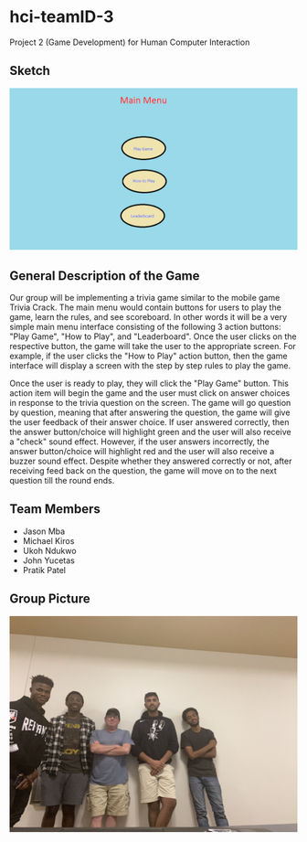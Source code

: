 # hci-teamID-3
Project 2 (Game Development) for Human Computer Interaction


## Sketch
![](p2.sketch.png)


## General Description of the Game

  Our group will be implementing a trivia game similar to the mobile game Trivia Crack. The main menu would contain buttons for users to play the game, learn the rules, and see scoreboard.  In other words it will be a very simple main menu interface consisting of the following 3 action buttons: "Play Game", "How to Play", and "Leaderboard".   Once the user clicks on the respective button, the game will take the user to the appropriate screen.  For example, if the user clicks the "How to Play" action button, then the game interface will display a screen with the step by step rules to play the game.  

  Once the user is ready to play, they will click the "Play Game" button.  This action item will begin the game and the user must click on answer choices in response to the trivia question on the screen.  The game will go question by question, meaning that after answering the question, the game will give the user feedback of their answer choice.  If user answered correctly, then the answer button/choice will highlight green and the user will also receive a "check" sound effect.  However, if the user answers incorrectly, the answer button/choice will highlight red and the user will also receive a buzzer sound effect.  Despite whether they answered correctly or not, after receiving feed back on the question, the game will move on to the next question till the round ends.  
 

## Team Members 

* Jason Mba
* Michael Kiros 
* Ukoh Ndukwo
* John Yucetas
* Pratik Patel

## Group Picture 

![](group_picture_Projects.png)

